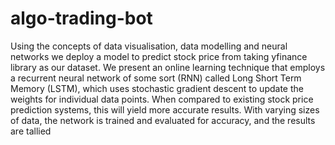 # algo-trading-bot
Using the concepts of data visualisation, data modelling and neural networks we deploy a model to predict stock price from taking yfinance library as our dataset.
We present an online learning technique that employs a recurrent neural network of some sort (RNN) called Long Short Term Memory (LSTM), which uses stochastic gradient descent to update the weights for individual data points. When compared to existing stock price prediction systems, this will yield more accurate results. With varying sizes of data, the network is trained and evaluated for accuracy, and the results are tallied
